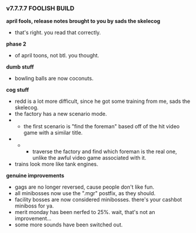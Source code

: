 ### v7.7.7.7 FOOLISH BUILD
**april fools, release notes brought to you by sads the skelecog**
- that's right. you read that correctly.

**phase 2**
- of april toons, not btl. you thought.

**dumb stuff**
- bowling balls are now coconuts.

**cog stuff**
- redd is a lot more difficult, since he got some training from me, sads the skelecog.
- the factory has a new scenario mode.
- - the first scenario is "find the foreman" based off of the hit video game with a similar title.
- - - traverse the factory and find which foreman is the real one, unlike the awful video game associated with it.
- trains look more like tank engines.

**genuine improvements**
- gags are no longer reversed, cause people don't like fun.
- all minibosses now use the ".mgr" postfix, as they should.
- facility bosses are now considered minibosses. there's your cashbot miniboss for ya.
- merit monday has been nerfed to 25%. wait, that's not an improvement...
- some more sounds have been switched out.
